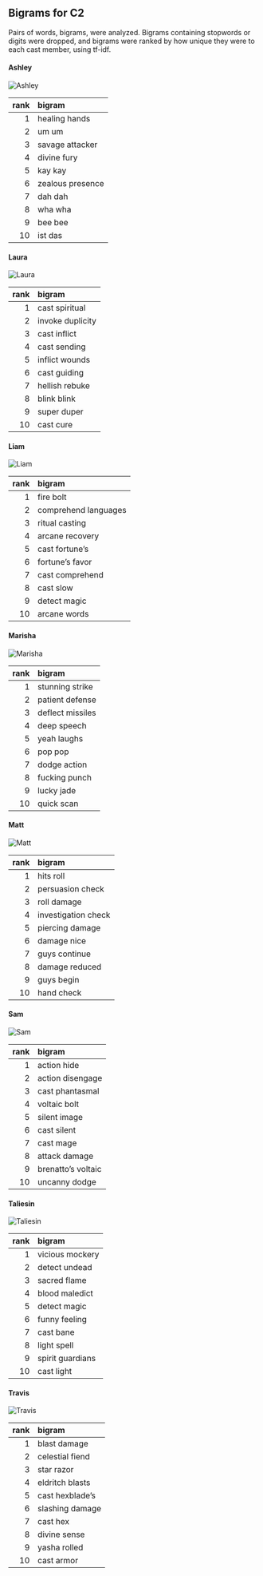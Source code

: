 
## Bigrams for C2

Pairs of words, bigrams, were analyzed. Bigrams containing stopwords or
digits were dropped, and bigrams were ranked by how unique they were to
each cast member, using tf-idf.

#### Ashley

![Ashley](../plots/bigramClouds/C2/C2ASHLEY.png)

| rank | bigram           |
|-----:|:-----------------|
|    1 | healing hands    |
|    2 | um um            |
|    3 | savage attacker  |
|    4 | divine fury      |
|    5 | kay kay          |
|    6 | zealous presence |
|    7 | dah dah          |
|    8 | wha wha          |
|    9 | bee bee          |
|   10 | ist das          |

#### Laura

![Laura](../plots/bigramClouds/C2/C2LAURA.png)

| rank | bigram           |
|-----:|:-----------------|
|    1 | cast spiritual   |
|    2 | invoke duplicity |
|    3 | cast inflict     |
|    4 | cast sending     |
|    5 | inflict wounds   |
|    6 | cast guiding     |
|    7 | hellish rebuke   |
|    8 | blink blink      |
|    9 | super duper      |
|   10 | cast cure        |

#### Liam

![Liam](../plots/bigramClouds/C2/C2LIAM.png)

| rank | bigram               |
|-----:|:---------------------|
|    1 | fire bolt            |
|    2 | comprehend languages |
|    3 | ritual casting       |
|    4 | arcane recovery      |
|    5 | cast fortune’s       |
|    6 | fortune’s favor      |
|    7 | cast comprehend      |
|    8 | cast slow            |
|    9 | detect magic         |
|   10 | arcane words         |

#### Marisha

![Marisha](../plots/bigramClouds/C2/C2MARISHA.png)

| rank | bigram           |
|-----:|:-----------------|
|    1 | stunning strike  |
|    2 | patient defense  |
|    3 | deflect missiles |
|    4 | deep speech      |
|    5 | yeah laughs      |
|    6 | pop pop          |
|    7 | dodge action     |
|    8 | fucking punch    |
|    9 | lucky jade       |
|   10 | quick scan       |

#### Matt

![Matt](../plots/bigramClouds/C2/C2MATT.png)

| rank | bigram              |
|-----:|:--------------------|
|    1 | hits roll           |
|    2 | persuasion check    |
|    3 | roll damage         |
|    4 | investigation check |
|    5 | piercing damage     |
|    6 | damage nice         |
|    7 | guys continue       |
|    8 | damage reduced      |
|    9 | guys begin          |
|   10 | hand check          |

#### Sam

![Sam](../plots/bigramClouds/C2/C2SAM.png)

| rank | bigram             |
|-----:|:-------------------|
|    1 | action hide        |
|    2 | action disengage   |
|    3 | cast phantasmal    |
|    4 | voltaic bolt       |
|    5 | silent image       |
|    6 | cast silent        |
|    7 | cast mage          |
|    8 | attack damage      |
|    9 | brenatto’s voltaic |
|   10 | uncanny dodge      |

#### Taliesin

![Taliesin](../plots/bigramClouds/C2/C2TALIESIN.png)

| rank | bigram           |
|-----:|:-----------------|
|    1 | vicious mockery  |
|    2 | detect undead    |
|    3 | sacred flame     |
|    4 | blood maledict   |
|    5 | detect magic     |
|    6 | funny feeling    |
|    7 | cast bane        |
|    8 | light spell      |
|    9 | spirit guardians |
|   10 | cast light       |

#### Travis

![Travis](../plots/bigramClouds/C2/C2TRAVIS.png)

| rank | bigram          |
|-----:|:----------------|
|    1 | blast damage    |
|    2 | celestial fiend |
|    3 | star razor      |
|    4 | eldritch blasts |
|    5 | cast hexblade’s |
|    6 | slashing damage |
|    7 | cast hex        |
|    8 | divine sense    |
|    9 | yasha rolled    |
|   10 | cast armor      |
